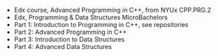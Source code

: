- Edx course, Advanced Programming in C++, from NYUx CPP.PRG.2
- Edx, Programming & Data Structures MicroBachelors
- Part 1: Introduction to Programming in C++, see repositories
- Part 2: Advanced Programming in C++
- Part 3: Introduction to Data Structures
- Part 4: Advanced Data Structures